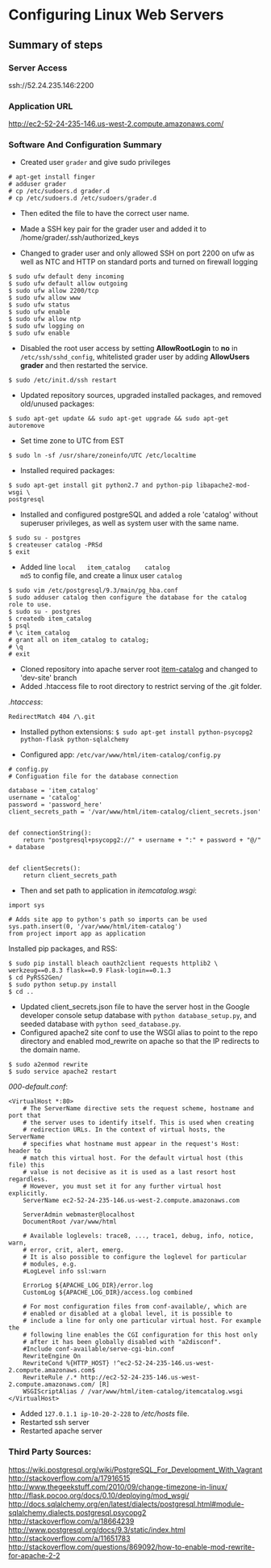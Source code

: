 # Configuring Linux Web Servers

## Summary of steps

### Server Access
ssh://52.24.235.146:2200

### Application URL
http://ec2-52-24-235-146.us-west-2.compute.amazonaws.com/

### Software And Configuration Summary

* Created user `grader` and give sudo privileges
```
# apt-get install finger
# adduser grader
# cp /etc/sudoers.d grader.d
# cp /etc/sudoers.d /etc/sudoers/grader.d
```
* Then edited the file to have the correct user name.

* Made a SSH key pair for the grader user and added it to /home/grader/.ssh/authorized_keys

* Changed to grader user and only allowed SSH on port 2200 on ufw as well as NTC and HTTP on standard ports and turned on firewall logging
```
$ sudo ufw default deny incoming
$ sudo ufw default allow outgoing
$ sudo ufw allow 2200/tcp
$ sudo ufw allow www
$ sudo ufw status
$ sudo ufw enable
$ sudo ufw allow ntp
$ sudo ufw logging on
$ sudo ufw enable
```

* Disabled the root user access by setting __AllowRootLogin__ to __no__ in `/etc/ssh/sshd_config`, whitelisted grader user by adding __AllowUsers grader__ and then restarted the service.
```
$ sudo /etc/init.d/ssh restart
```

* Updated repository sources, upgraded installed packages, and removed old/unused packages:
```
$ sudo apt-get update && sudo apt-get upgrade && sudo apt-get autoremove
```

* Set time zone to UTC from EST
```
$ sudo ln -sf /usr/share/zoneinfo/UTC /etc/localtime
```

* Installed required packages:
```
$ sudo apt-get install git python2.7 and python-pip libapache2-mod-wsgi \
postgresql
```

* Installed and configured postgreSQL and added a role 'catalog' without superuser privileges, as well as system user with the same name.
```
$ sudo su - postgres
$ createuser catalog -PRSd
$ exit
```

* Added line `local   item_catalog    catalog                                 md5` to config file, and create a linux user `catalog`
```
$ sudo vim /etc/postgresql/9.3/main/pg_hba.conf
$ sudo adduser catalog then configure the database for the catalog role to use.
$ sudo su - postgres
$ createdb item_catalog
$ psql
# \c item_catalog
# grant all on item_catalog to catalog;
# \q
# exit
```
* Cloned repository into apache server root [item-catalog](https://github.com/Crewe/item-catalog) and changed to 'dev-site' branch
* Added .htaccess file to root directory to restrict serving of the .git folder.

_.htaccess_:
```
RedirectMatch 404 /\.git
```

* Installed python extensions: 
```$ sudo apt-get install python-psycopg2 python-flask python-sqlalchemy```
    
* Configured app: `/etc/var/www/html/item-catalog/config.py`
```
# config.py
# Configuation file for the database connection

database = 'item_catalog'
username = 'catalog'
password = 'password_here'
client_secrets_path = '/var/www/html/item-catalog/client_secrets.json'


def connectionString():
    return "postgresql+psycopg2://" + username + ":" + password + "@/" + database


def clientSecrets():
    return client_secrets_path
```
* Then and set path to application in _itemcatalog.wsgi_:
```
import sys

# Adds site app to python's path so imports can be used
sys.path.insert(0, '/var/www/html/item-catalog')
from project import app as application
```

Installed pip packages, and RSS:
```
$ sudo pip install bleach oauth2client requests httplib2 \
werkzeug==0.8.3 flask==0.9 Flask-login==0.1.3
$ cd PyRSS2Gen/
$ sudo python setup.py install
$ cd ..
```

* Updated client_secrets.json file to have the server host in the Google developer console setup database with `python database_setup.py`, and seeded database with `python seed_database.py`.
* Configured apache2 site conf to use the WSGI alias to point to the repo directory
and enabled mod_rewrite on apache so that the IP redirects to the domain name.
```
$ sudo a2enmod rewrite
$ sudo service apache2 restart
```
_000-default.conf_:
```
<VirtualHost *:80>
	# The ServerName directive sets the request scheme, hostname and port that
	# the server uses to identify itself. This is used when creating
	# redirection URLs. In the context of virtual hosts, the ServerName
	# specifies what hostname must appear in the request's Host: header to
	# match this virtual host. For the default virtual host (this file) this
	# value is not decisive as it is used as a last resort host regardless.
	# However, you must set it for any further virtual host explicitly.
	ServerName ec2-52-24-235-146.us-west-2.compute.amazonaws.com 

	ServerAdmin webmaster@localhost
	DocumentRoot /var/www/html

	# Available loglevels: trace8, ..., trace1, debug, info, notice, warn,
	# error, crit, alert, emerg.
	# It is also possible to configure the loglevel for particular
	# modules, e.g.
	#LogLevel info ssl:warn

	ErrorLog ${APACHE_LOG_DIR}/error.log
	CustomLog ${APACHE_LOG_DIR}/access.log combined

	# For most configuration files from conf-available/, which are
	# enabled or disabled at a global level, it is possible to
	# include a line for only one particular virtual host. For example the
	# following line enables the CGI configuration for this host only
	# after it has been globally disabled with "a2disconf".
	#Include conf-available/serve-cgi-bin.conf
    RewriteEngine On
    RewriteCond %{HTTP_HOST} !^ec2-52-24-235-146.us-west-2.compute.amazonaws.com$
    RewriteRule /.* http://ec2-52-24-235-146.us-west-2.compute.amazonaws.com/ [R]
    WSGIScriptAlias / /var/www/html/item-catalog/itemcatalog.wsgi
</VirtualHost>
```

* Added `127.0.1.1 ip-10-20-2-228` to */etc/hosts* file.
* Restarted ssh server
* Restarted apache server


### Third Party Sources:

https://wiki.postgresql.org/wiki/PostgreSQL_For_Development_With_Vagrant
http://stackoverflow.com/a/17916515
http://www.thegeekstuff.com/2010/09/change-timezone-in-linux/
http://flask.pocoo.org/docs/0.10/deploying/mod_wsgi/
http://docs.sqlalchemy.org/en/latest/dialects/postgresql.html#module-sqlalchemy.dialects.postgresql.psycopg2
http://stackoverflow.com/a/18664239
http://www.postgresql.org/docs/9.3/static/index.html
http://stackoverflow.com/a/11651783
http://stackoverflow.com/questions/869092/how-to-enable-mod-rewrite-for-apache-2-2

